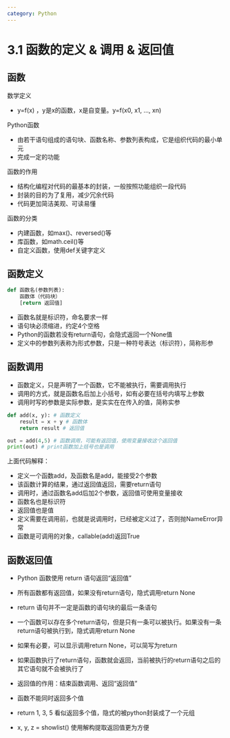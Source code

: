 ```yaml
---
category: Python
---
```

# 3.1 函数的定义 & 调用 & 返回值

## 函数

数学定义

* y=f(x) ，y是x的函数，x是自变量。y=f(x0, x1, ..., xn)

Python函数

* 由若干语句组成的语句块、函数名称、参数列表构成，它是组织代码的最小单元
* 完成一定的功能

函数的作用

* 结构化编程对代码的最基本的封装，一般按照功能组织一段代码
* 封装的目的为了复用，减少冗余代码
* 代码更加简洁美观、可读易懂

函数的分类

* 内建函数，如max()、reversed()等
* 库函数，如math.ceil()等
* 自定义函数，使用def关键字定义

## 函数定义

```python
def 函数名(参数列表):
	函数体（代码块）
	[return 返回值]
```

* 函数名就是标识符，命名要求一样
* 语句块必须缩进，约定4个空格
* Python的函数若没有return语句，会隐式返回一个None值
* 定义中的参数列表称为形式参数，只是一种符号表达（标识符），简称形参

## 函数调用

* 函数定义，只是声明了一个函数，它不能被执行，需要调用执行
* 调用的方式，就是函数名后加上小括号，如有必要在括号内填写上参数
* 调用时写的参数是实际参数，是实实在在传入的值，简称实参

```python
def add(x, y): # 函数定义
	result = x + y # 函数体
	return result # 返回值

out = add(4,5) # 函数调用，可能有返回值，使用变量接收这个返回值
print(out) # print函数加上括号也是调用
```

上面代码解释：

* 定义一个函数add，及函数名是add，能接受2个参数
* 该函数计算的结果，通过返回值返回，需要return语句
* 调用时，通过函数名add后加2个参数，返回值可使用变量接收
* 函数名也是标识符
* 返回值也是值
* 定义需要在调用前，也就是说调用时，已经被定义过了，否则抛NameError异常
* 函数是可调用的对象，callable(add)返回True

## 函数返回值

* Python 函数使用 return 语句返回“返回值”
* 所有函数都有返回值，如果没有return语句，隐式调用return None
* return 语句并不一定是函数的语句块的最后一条语句
* 一个函数可以存在多个return语句，但是只有一条可以被执行。如果没有一条return语句被执行到，隐式调用return None
* 如果有必要，可以显示调用return None，可以简写为return
* 如果函数执行了return语句，函数就会返回，当前被执行的return语句之后的其它语句就不会被执行了
* 返回值的作用：结束函数调用、返回“返回值”

* 函数不能同时返回多个值
* return 1, 3, 5 看似返回多个值，隐式的被python封装成了一个元组
* x, y, z = showlist() 使用解构提取返回值更为方便

